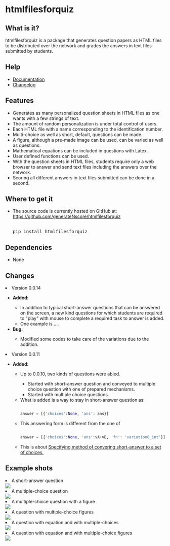 # htmlfilesforquiz

## What is it?

htmlfilesforquiz is a package that generates question papers as HTML files to be distributed over the network and grades the answers in text files submitted by students.

## Help
<ul>
<li><a href="https://github.com/generateNscore/htmlfilesforquiz/wiki">Documentation</a></li>
<li><a href="https://github.com/generateNscore/htmlfilesforquiz/blob/main/CHANGELOG.md">Changelog</a></li>
</ul>

## Features
<ul>
<li>Generates as many personalized question sheets in HTML files as one wants with a few strings of text.</li>
<li>The amount of random personalization is under total control of users.</li>
<li>Each HTML file with a name corresponding to the identification number.</li>
<li>Multi-choice as well as short, default, questions can be made.</li>
<li>A figure, although a pre-made image can be used, can be varied as well as questions.</li>
<li>Mathematical equations can be included in questions with Latex.</li>
<li>User defined functions can be used.</li>
<li>With the question sheets in HTML files, students require only a web browser to answer and send text files including the answers over the network.</li>
<li>Scoring all different answers in text files submitted can be done in a second.</li>
</ul>

## Where to get it
<ul>
<li>The source code is currently hosted on GitHub at: <a href="https://github.com/generateNscore/htmlfilesforquiz">https://github.com/generateNscore/htmlfilesforquiz</a></li>
<br>

<pre lang=sh>pip install htmlfilesforquiz</pre>

</ul>


## Dependencies
<ul><li>None</li></ul>


## Changes

<li>Version 0.0.14</li>

<ul><li><strong>Added:</strong></li>
<ul><li>In addition to typical short-answer questions that can be answered on the screen, a new kind questions for which students are required to "play" with mouse to complete a required task to answer is added.</li>
<li>One example is ....</li></ul>

<li><strong>Bug:</strong></li>
<ul><li>Modified some codes to take care of the variations due to the addition.</li></ul></ul>


<li>Version 0.0.11</li>

<ul><li><strong>Added:</strong></li>
<ul><li>Up to 0.0.10, two kinds of questions were abled.</li>
<ul><li>Started with short-answer question and conveyed to multiple choice question with one of prepared mechanisms.</li>
<li>Started with multiple choice questions.</li></ul>
<li>What is added is a way to stay in short-answer question as:</li>
  
  ```python
  
answer = [{'choices':None, 'ans': ans}]
  
  ```

  <li>This answering form is different from the one of</li>
  
  ```python
  
  answer = [{'choices':None, 'ans':vA+vB, 'fn': 'variation0_int'}]
  
  ```
  <li> This is about <a href="https://github.com/generateNscore/htmlfilesforquiz/wiki#2-specifying-method-of-converting-a-short-answer-to-a-set-of-choices">Specifying method of convering short-answer to a set of choices.</a></li></ul></ul>





## Example shots
<li>A short-answer question</li>
<img src="https://generateNscore.github.io/htmlfilesforquiz/img/example1-3.png">
<li>A multiple-choice question</li>
<img src="https://generateNscore.github.io/htmlfilesforquiz/img/example1-6.png">
<li>A multiple-choice question with a figure</li>
<img src="https://generateNscore.github.io/htmlfilesforquiz/img/example1-2.png">
<li>A question with multiple-choice figures</li>
<img src="https://generateNscore.github.io/htmlfilesforquiz/img/example1-1.png">
<li>A question with equation and with multiple-choices</li>
<img src="https://generateNscore.github.io/htmlfilesforquiz/img/example1-4.png">
<li>A question with equation and with multiple-choice figures</li>
<img src="https://generateNscore.github.io/htmlfilesforquiz/img/example1-5.png">
